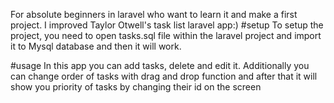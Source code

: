 For absolute beginners in laravel who want to learn it and make a first project.
I improved Taylor Otwell's task list laravel app:)
#setup
To setup the project, you need to open tasks.sql file within the laravel project and import it to
Mysql database and then it will work.

#usage
In this app you can add tasks, delete and edit it. Additionally you can change order of tasks with drag and drop function and after that it will show you priority of tasks by changing their id on the screen
